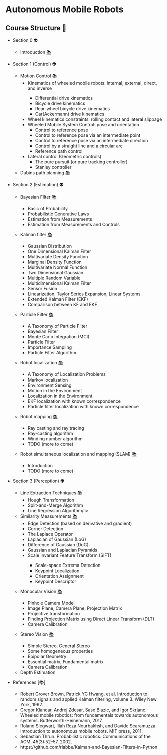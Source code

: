 # Autonomous Mobile Robots
## Course Structure :space_invader:
    
- Section 0 :alien:	
    - Introduction [:books:](lectures/amr_introduction.pdf) 
- Section 1 (Control) :alien:
	- Motion Control  [:books:](lectures/amr_motion.pdf) 
		<ul>
			<li>Kinematics of wheeled mobile robots: internal, external, direct, and inverse </li>
				<ul>
				<li>Differential drive kinematics</li>
				<li>Bicycle drive kinematics</li>
				<li>Rear-wheel bicycle drive kinematics</li>
				<li>Car(Ackermann) drive kinematics</li>
				</ul>
			<li>Wheel kinematics constraints: rolling contact  and lateral slippage </li>
			<li>Wheeled Mobile System Control: pose and orientation
				<ul>
				<li>Control to reference pose</li>
				<li>Control to reference pose via an intermediate point</li>
				<li>Control to reference pose via an intermediate direction</li>
				<li>Control by a straight line and a circular arc</li>
				<li>Reference path control</li>
				</ul>
			</li>
			<li>Lateral control (Geometric controls) 
				<ul>
				<li>The pure pursuit (or pure tracking controller) </li>
				<li>Stanley controller</li>
				</ul>
			</li>
		</ul>
	- Dubins path planning [:books:](lectures/amr_dubins_path_planning.pdf) 
- Section 2 (Estimation) :alien:	
    - Bayesian Filter [:books: ](lectures/amr_bayesian_filter.pdf)  
	 	<ul>
	      <li>Basic of Probability</li>
	      <li>Probabilistic Generative Laws</li>
	      <li>Estimation from Measurements</li>
	      <li>Estimation from Measurements and Controls</li>
	    </ul>

	- Kalman filter [:books:](lectures/amr_kalman_filter.pdf)
		<ul>
			<li> Gaussian Distribution</li>
			<li> One Dimensional Kalman Filter</li>
			<li> Multivariate Density Function</li>
			<li> Marginal Density Function</li>
			<li> Multivariate Normal Function</li>
			<li> Two Dimensional Gaussian</li>
			<li> Multiple Random Variable</li>
			<li> Multidimensional Kalman Filter</li>
			<li> Sensor Fusion</li>
			<li> Linearization, Taylor Series Expansion, Linear Systems</li>
			<li> Extended Kalman Filter (EKF)</li>
			<li> Comparison between KF and EKF</li>
		</ul>

	- Particle Filter [:books: ](lectures/amr_particle_filter.pdf) 
		<ul>
			<li> A Taxonomy of Particle Filter </li>
			<li> Bayesian Filter </li>
			<li> Monte Carlo Integration (MCI) </li>
			<li> Particle Filter </li>
			<li> Importance Sampling </li>
			<li> Particle Filter Algorithm </li>
		</ul>

	- Robot localization   [:books: ](lectures/amr_robot_localization.pdf) 
		<ul>
			<li> A Taxonomy of Localization Problems </li>
			<li> Markov localization  </li>
			<li> Environment Sensing </li>
			<li> Motion in the Environment </li>
			<li> Localization in the Environment </li>
			<li> EKF localization with known correspondence </li>
			<li> Particle filter localization with known correspondence </li>
		</ul>
	
	- Robot mapping   [:books: ](lectures/amr_mapping.pdf) 
		<ul>
			<li> Ray casting and ray tracing </li>
			<li> Ray-casting algorithm  </li>
			<li> Winding number algorithm </li>
			<li> TODO (more to come) </li>
		</ul>

	- Robot simultaneous localization and
mapping (SLAM)   [:books: ](lectures/amr_mapping_and_localization.pdf) 
		<ul>
			<li> Introduction </li>
			<li> TODO (more to come)  </li>
		</ul>

- Section 3 (Perception) :alien:
	- Line Extraction Techniques [:books:](lectures/amr_feature_extraction.pdf)
				<ul>
					<li>Hough Transformation</li>
					<li>Split-and-Merge Algorithm</li>
					<li>Line Regression Algorithm/li>
				</ul>
	- Similarity Measurements [:books:](lectures/amr_feature_extraction.pdf)
		<ul>
			<li>Edge Detection (based on derivative and gradient)</li>
			<li> Corner Detection</li>
			<li> The Laplace Operator </li>
			<li>  Laplacian of Gaussian (LoG) </li>
			<li>  Difference of Gaussian (DoG) </li>
			<li>  Gaussian and Laplacian Pyramids </li>
			<li>  Scale Invariant Feature Transform (SIFT) </li> 
				<ul>
					<li>Scale-space Extrema Detection</li>
					<li>Keypoint Localization</li>
					<li>Orientation Assignment</li>
					<li>Keypoint Descriptor</li>
				</ul>
- Monocular Vision [:books:](lectures/amr_vision.pdf)
	<ul>
		<li>Pinhole Camera Model</li>
		<li>Image Plane, Camera Plane, Projection Matrix</li>
		<li>Projective transformation</li>
		<li>Finding Projection Matrix using Direct Linear Transform (DLT)</li>
		<li>Camera Calibration</li>
	</ul>
- Stereo Vision [:books:](lectures/amr_vision.pdf)
	<ul>
		<li>Simple Stereo, General Stereo</li>
		<li>Some homogeneous properties</li>
		<li>Epipolar Geometry</li>
		<li>Essential matrix, Fundamental matrix</li>
		<li>Camera Calibration</li>
	</ul>
		<li> Depth Estimation </li>
	</ul>
- References [:books:]	
	<ul>
			<li> Robert Grover Brown, Patrick YC Hwang, et al.
		Introduction to random signals and applied Kalman filtering,
		volume 3.
		Wiley New York, 1992.</li>
			<li> Gregor Klancar, Andrej Zdesar, Saso Blazic, and Igor Skrjanc.
		Wheeled mobile robotics: from fundamentals towards
		autonomous systems.
		Butterworth-Heinemann, 2017. </li>
			<li> Roland Siegwart, Illah Reza Nourbakhsh, and Davide Scaramuzza.
		Introduction to autonomous mobile robots.
		MIT press, 2011. </li>
			<li> Sebastian Thrun.
		Probabilistic robotics.
		Communications of the ACM, 45(3):52–57, 2002. </li>
			<li> https://github.com/rlabbe/Kalman-and-Bayesian-Filters-in-Python </li>
	</ul> 




